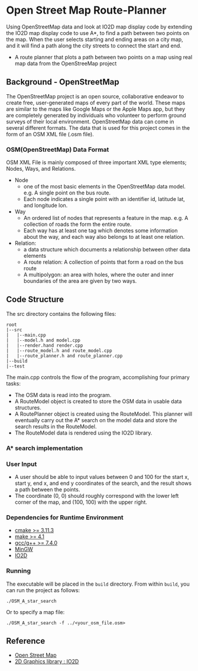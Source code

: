 # Open Street Map Route-Planner
Using OpenStreetMap data and look at IO2D map display code by extending the IO2D map display code to use A*,
to find a path between two points on the map. When the user selects starting and ending areas on a city map, and it will find
a path along the city streets to connect the start and end.

- A route planner that plots a path between two points on a map using real map data from the OpenStreeMap project

## Background - OpenStreetMap
The OpenStreetMap project is an open source, collaborative endeavor to create free, user-generated maps of every part of the world. These maps are similar to the maps like Google Maps or the Apple Maps app, but they are completely generated by individuals who volunteer to perform ground surveys of their local environment.
OpenStreetMap data can come in several different formats. The data that is used for this project comes in the form of an OSM XML file (.osm file).

### OSM(OpenStreetMap) Data Format
OSM XML File is mainly composed of three important XML type elements; Nodes, Ways, and Relations.
* Node
    * one of the most basic elements in the OpenStreetMap data model. e.g. A single point on the bus route. 
    * Each node indicates a single point with an identifier id, latitude lat, and longitude lon.  
* Way 
    * An ordered list of nodes that represents a feature in the map. e.g. A collection of roads the form the entire route.  
    * Each way has at least one tag which denotes some information about the way, and each way also belongs to at least one relation.
* Relation: 
    * a data structure which documents a relationship between other data elements 
    * A route relation: A collection of points that form a road on the bus route
    * A multipolygon: an area with holes, where the outer and inner boundaries of the area are given by two ways.

## Code Structure
The src directory contains the following files:
```
root
|--src
|   |--main.cpp
|   |--model.h and model.cpp
|   |--render.hand render.cpp
|   |--route_model.h and route_model.cpp
|   |--route_planner.h and route_planner.cpp
|--build
|--test
```

The main.cpp controls the flow of the program, accomplishing four primary tasks:

- The OSM data is read into the program.
- A RouteModel object is created to store the OSM data in usable data structures.
- A RoutePlanner object is created using the RouteModel. This planner will eventually carry out the A* search on the model data and store the search results in the RouteModel.
- The RouteModel data is rendered using the IO2D library.

### A* search implementation


### User Input 
- A user should be able to input values between 0 and 100 for the start x, start y, end x, and end y coordinates of the search, and the result shows a path between the points.
- The coordinate (0, 0) should roughly correspond with the lower left corner of the map, and (100, 100) with the upper right.

### Dependencies for Runtime Environment
* [cmake >= 3.11.3](https://cmake.org/install/)
* [make >= 4.1](https://developer.apple.com/xcode/features/)
* [gcc/g++ >= 7.4.0](https://developer.apple.com/xcode/features/)
* [MinGW](http://www.mingw.org/)
* [IO2D](https://github.com/cpp-io2d/P0267_RefImpl/blob/master/BUILDING.md)

### Running
The executable will be placed in the `build` directory. From within `build`, you can run the project as follows:
```
./OSM_A_star_search
```
Or to specify a map file:
```
./OSM_A_star_search -f ../<your_osm_file.osm>
```

## Reference
- [Open Street Map](https://www.openstreetmap.org/)
- [2D Graphics library : IO2D](https://github.com/cpp-io2d/P0267_RefImpl/tree/master/P0267_RefImpl/Samples/maps)
